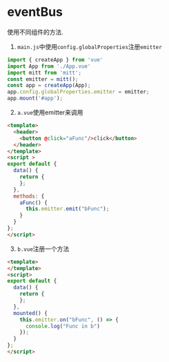 # eventBus
使用不同组件的方法.


1. `main.js`中使用`config.globalProperties`注册`emitter`

  ```js
  import { createApp } from 'vue'
  import App from './App.vue'
  import mitt from 'mitt';
  const emitter = mitt();
  const app = createApp(App);
  app.config.globalProperties.emitter = emitter;
  app.mount('#app');
  ```

2. `a.vue`使用emitter来调用
  ```html
  <template>
    <header>
      <button @click="aFunc"/>click</button>
    </header>
  </template>
  <script >
  export default { 
    data() {
      return {
      };
    },
    methods: {
      aFunc() {
        this.emitter.emit("bFunc");
      }
    }
  };
  </script>
  ```

3. `b.vue`注册一个方法

  ```html
  <template>
  </template>
  <script>
  export default {
    data() {
      return {
      };
    },
    mounted() { 
      this.emitter.on("bFunc", () => {
        console.log("Func in b")
      });
    }
  };
  </script>
  ```
